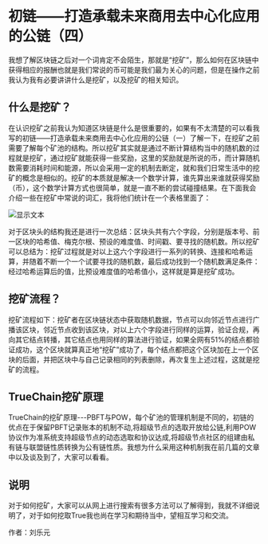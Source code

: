 # 初链——打造承载未来商用去中心化应用的公链（四）
我想了解区块链之后对一个词肯定不会陌生，那就是“挖矿”，那么如何在区块链中获得相应的报酬也就是我们常说的币可能是我们最为关心的问题，但是在操作之前我认为我有必要讲讲什么是挖矿，以及挖矿的相关知识。
## 什么是挖矿？
在认识挖矿之前我认为知道区块链是什么是很重要的，如果有不太清楚的可以看我写的初链——打造承载未来商用去中心化应用的公链（一）了解一下，在挖矿之前需要了解每个矿池的结构。所以挖矿其实就是通过不断计算结构当中的随机数的过程就是挖矿，通过挖矿就能获得一些奖励，这里的奖励就是所说的币，而计算随机数需要消耗时间和能源，所以会采用一定的机制去断定，就和我们日常生活中的挖矿的概念是相似的。挖矿的本质就是解决一个数学计算，谁先算出来谁就获得奖励（币），这个数学计算方式也很简单，就是一直不断的尝试碰撞结果。在下面我会介绍一些在挖矿中常说的词汇，我将他们统计在一个表格里面了：

![显示文本](C:\Users\Kevin\Desktop\4.1.png)

对于区块头的结构我还是进行一次总结：区块头共有六个字段，分别是版本号、前一区块的哈希值、梅克尔根、预设的难度值、时间戳、要寻找的随机数。所以挖矿可以总结为：挖矿过程就是对以上这六个字段进行一系列的转换、连接和哈希运算，并随着不断一个一个试要寻找的随机数，最后成功找到一个随机数满足条件：经过哈希运算后的值，比预设难度值的哈希值小，这样就是算是挖矿成功。
## 挖矿流程？
挖矿流程如下：挖矿者在区块链状态中获取随机数据，节点可以向邻近节点进行广播该区块，邻近节点收到该区块，对以上六个字段进行同样的运算，验证合规，再向其它结点转播，其它结点也用同样的算法进行验证，如果全网有51%的结点都验证成功，这个区块就算真正地“挖矿”成功了，每个结点都把这个区块加在上一个区块的后面，并把区块中与自己记录相同的列表删除，再次复生上述过程，这就是挖矿的流程。
## TrueChain挖矿原理
TrueChain的挖矿原理---PBFT与POW，每个矿池的管理机制是不同的，初链的优点在于保留PBFT记录账本的机制不动,将超级节点的选取开放给公链,利用POW协议作为准系统支持超级节点的动态选取和协议达成,将超级节点社区的组建由私有链与联盟链性质转换为公有链性质。我想为什么采用这种机制我在前几篇的文章中以及谈及到了，大家可以看看。
## 说明
对于如何挖矿，大家可以从网上进行搜索有很多方法可以了解得到，我就不详细说明了，对于如何挖取True我也尚在学习和期待当中，望相互学习和交流。

作者：刘乐元
